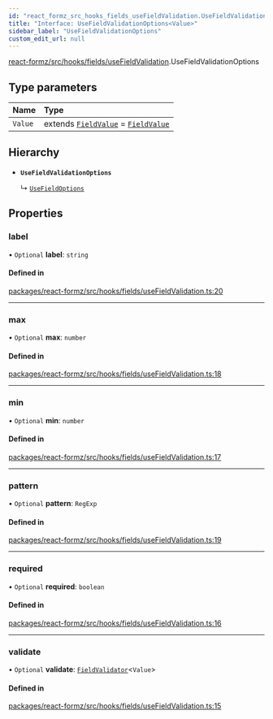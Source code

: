 ```yaml
---
id: "react_formz_src_hooks_fields_useFieldValidation.UseFieldValidationOptions"
title: "Interface: UseFieldValidationOptions<Value>"
sidebar_label: "UseFieldValidationOptions"
custom_edit_url: null
---
```


[react-formz/src/hooks/fields/useFieldValidation](../modules/react_formz_src_hooks_fields_useFieldValidation.md).UseFieldValidationOptions

## Type parameters

| Name | Type |
| :------ | :------ |
| `Value` | extends [`FieldValue`](../modules/react_formz_src_types_field.md#fieldvalue) = [`FieldValue`](../modules/react_formz_src_types_field.md#fieldvalue) |

## Hierarchy

- **`UseFieldValidationOptions`**

  ↳ [`UseFieldOptions`](react_formz_src_hooks_fields_useField.UseFieldOptions.md)

## Properties

### label

• `Optional` **label**: `string`

#### Defined in

[packages/react-formz/src/hooks/fields/useFieldValidation.ts:20](https://github.com/ZerryStack/react-formz/blob/main/packages/react-formz/src/hooks/fields/useFieldValidation.ts#L20)

___

### max

• `Optional` **max**: `number`

#### Defined in

[packages/react-formz/src/hooks/fields/useFieldValidation.ts:18](https://github.com/ZerryStack/react-formz/blob/main/packages/react-formz/src/hooks/fields/useFieldValidation.ts#L18)

___

### min

• `Optional` **min**: `number`

#### Defined in

[packages/react-formz/src/hooks/fields/useFieldValidation.ts:17](https://github.com/ZerryStack/react-formz/blob/main/packages/react-formz/src/hooks/fields/useFieldValidation.ts#L17)

___

### pattern

• `Optional` **pattern**: `RegExp`

#### Defined in

[packages/react-formz/src/hooks/fields/useFieldValidation.ts:19](https://github.com/ZerryStack/react-formz/blob/main/packages/react-formz/src/hooks/fields/useFieldValidation.ts#L19)

___

### required

• `Optional` **required**: `boolean`

#### Defined in

[packages/react-formz/src/hooks/fields/useFieldValidation.ts:16](https://github.com/ZerryStack/react-formz/blob/main/packages/react-formz/src/hooks/fields/useFieldValidation.ts#L16)

___

### validate

• `Optional` **validate**: [`FieldValidator`](../modules/react_formz_src_types_field.md#fieldvalidator)<`Value`\>

#### Defined in

[packages/react-formz/src/hooks/fields/useFieldValidation.ts:15](https://github.com/ZerryStack/react-formz/blob/main/packages/react-formz/src/hooks/fields/useFieldValidation.ts#L15)

